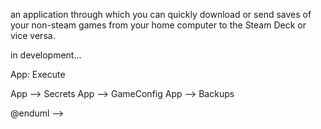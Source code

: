 an application through which you can quickly download or send saves of your non-steam games from your home computer to the Steam Deck or vice versa.

in development...

<!--
@startuml

class Main{
+void main
}

class Secrets{
String login
String password

+void setLogin()
+void setPassword()
}

class App{
+void sendSavesToSteamDeck(String save_location, String save_location_on_steam_deck)
+void getSavesFromSteamDeck(String save_location, String save_location_on_steam_deck)
+void createShortcut()

+void closeApp()
}

class GameConfig{
int game_id
String game_name
String save_location
String save_location_on_steam_deck

+void editNameGame(String game_name)
+void editSaveLocation(String game_location)
+void editGameId(int game_id)
}

class Backups extends GameConfig{

+void createBackupFolder(String game_id, String game_name)
+void backupSave(String game_id, String game_name)
+void backup(String game_id, String game_name)
}

Main --> App: Execute
App --> Secrets
App --> GameConfig
App --> Backups


@enduml
-->
